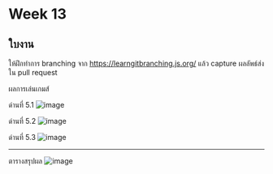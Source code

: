 # Week 13 #

## ใบงาน

ให้ฝึกทำการ branching  จาก  https://learngitbranching.js.org/ แล้ว capture ผลลัพธ์ส่งใน pull request

ผลการเล่นเกมส์

ด่านที่ 5.1 
![image](https://user-images.githubusercontent.com/92082316/146405566-d84eddfe-3308-4b70-8275-3f1b2cdd538d.png)


ด่านที่ 5.2
![image](https://user-images.githubusercontent.com/92082316/146405866-a4aafeaa-331e-429a-98fe-726e75f460e5.png)


ด่านที่ 5.3
![image](https://user-images.githubusercontent.com/92082316/146406258-1a82bb4b-8da4-4ae5-b57b-50d22f4d4384.png)



---
ตารางสรุปผล
![image](https://user-images.githubusercontent.com/92082316/146406322-05956e81-9970-4788-aeb8-f384290f127d.png)



